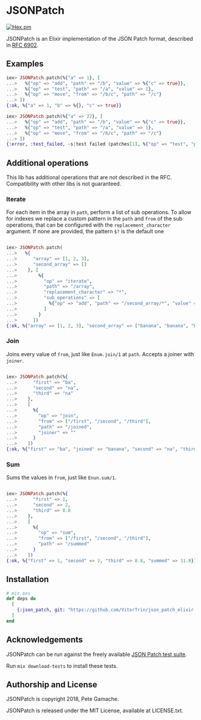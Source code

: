 # JSONPatch

[![Hex.pm](https://img.shields.io/hexpm/v/json_patch.svg?style=flat-square)](https://hex.pm/packages/json_patch)

JSONPatch is an Elixir implementation of the JSON Patch format,
described in [RFC 6902](http://tools.ietf.org/html/rfc6902).

## Examples

```elixir
iex> JSONPatch.patch(%{"a" => 1}, [
...>   %{"op" => "add", "path" => "/b", "value" => %{"c" => true}},
...>   %{"op" => "test", "path" => "/a", "value" => 1},
...>   %{"op" => "move", "from" => "/b/c", "path" => "/c"}
...> ])
{:ok, %{"a" => 1, "b" => %{}, "c" => true}}

iex> JSONPatch.patch(%{"a" => 22}, [
...>   %{"op" => "add", "path" => "/b", "value" => %{"c" => true}},
...>   %{"op" => "test", "path" => "/a", "value" => 1},
...>   %{"op" => "move", "from" => "/b/c", "path" => "/c"}
...> ])
{:error, :test_failed, ~s|test failed (patches[1], %{"op" => "test", "path" => "/a", "value" => 1})|}
```

## Additional operations

This lib has additional operations that are not described in the RFC. Compatibility with other libs is not guaranteed.

### Iterate

For each item in the array in `path`, perform a list of sub operations. To allow 
for indexes we replace a custom pattern in the `path` and `from` of the sub 
operations, that can be configured with the `replacement_character` argument. If none are provided, the pattern `$?` is the default one

```elixir

iex> JSONPatch.patch(
...>   %{
...>      "array" => [1, 2, 3],
...>      "second_array" => []
...>    }, [
...>        %{
...>          "op" => "iterate",
...>          "path" => "/array",
...>          "replacement_character" => "*",
...>          "sub_operations" => [
...>            %{"op" => "add", "path" => "/second_array/*", "value" => "banana"}
...>          ]
...>        }
...>      ])
{:ok, %{"array" => [1, 2, 3], "second_array" => ["banana", "banana", "banana"]}}
```

### Join

Joins every value of `from`, just like `Enum.join/1` at `path`. Accepts a joiner with `joiner`.

```elixir

iex> JSONPatch.patch(%{
...>      "first" => "ba",
...>      "second" => "na",
...>      "third" => "na"
...>    },
...>    [
...>      %{
...>        "op" => "join",
...>        "from" => ["/first", "/second", "/third"],
...>        "path" => "/joined",
...>        "joiner" => ""
...>      }
...>    ])
{:ok, %{"first" => "ba", "joined" => "banana", "second" => "na", "third" => "na"}}

```

### Sum

Sums the values in `from`, just like `Enun.sum/1`.

```elixir

iex> JSONPatch.patch(%{
...>      "first" => 1,
...>      "second" => 2,
...>      "third" => 8.8
...>    },
...>    [
...>      %{
...>        "op" => "sum",
...>        "from" => ["/first", "/second", "/third"],
...>        "path" => "/summed"
...>      }
...>    ])
{:ok, %{"first" => 1, "second" => 2, "third" => 8.8, "summed" => 11.8}}
```

## Installation


```elixir
# mix.exs
def deps do
  [
    {:json_patch, git: "https://github.com/VitorTrin/json_patch_elixir.git", branch: "master"}
  ]
end
```


## Acknowledgements

JSONPatch can be run against the freely available
[JSON Patch test suite](https://github.com/json-patch/json-patch-test).

Run `mix download-tests` to install these tests.


## Authorship and License

JSONPatch is copyright 2018, Pete Gamache.

JSONPatch is released under the MIT License, available at LICENSE.txt.

